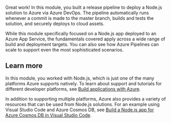 Great work! In this module, you built a release pipeline to deploy a Node.js solution to Azure via Azure DevOps. The pipeline automatically runs whenever a commit is made to the master branch, builds and tests the solution, and securely deploys to cloud assets.

While this module specifically focused on a Node.js app deployed to an Azure App Service, the fundamentals covered apply across a wide range of build and deployment targets. You can also see how Azure Pipelines can scale to support even the most sophisticated scenarios.

## Learn more

In this module, you worked with Node.js, which is just one of the many platforms Azure supports natively. To learn about support and tutorials for different developer platforms, see [Build applications with Azure](https://azure.microsoft.com/en-us/developer/?azure-portal=true).

In addition to supporting multiple platforms, Azure also provides a variety of resources that can be used from Node.js solutions. For an example using Visual Studio Code and Azure Cosmos DB, see [Build a Node.js app for Azure Cosmos DB in Visual Studio Code](/learn/modules/build-node-cosmos-app-vscode/?azure-portal=true).
